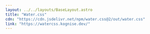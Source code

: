 ```yaml
---
layout: ../../layouts/BaseLayout.astro
title: "Water.css"
cdn: "https://cdn.jsdelivr.net/npm/water.css@2/out/water.css"
link: "https://watercss.kognise.dev/"
---
```

